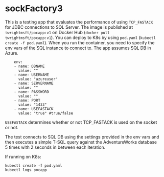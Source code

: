 # sockFactory3

This is a testing app that evaluates the performance of using `TCP_FASTACK` for JDBC connections to SQL Server.
The image is published at `twrightmsft/pocapp:v1` on Docker Hub (`docker pull twrightmsft/pocapp:v1`).
You can deploy to K8s by using `pod.yaml` (`kubectl create -f pod.yaml`).
When you run the container, you need to specify the env vars of the SQL instance to connect to.  The app assumes SQL DB in Azure.
```
    env:
    - name: DBNAME
      value: ""
    - name: USERNAME
      value: "azureuser"
    - name: SERVERNAME
      value: ""
    - name: PASSWORD
      value: ""
    - name: PORT
      value: "1433"
    - name: USEFASTACK
      value: "true" #true/false
```

`USEFASTACK` determines whether or not TCP_FASTACK is used on the socket or not.

The test connects to SQL DB using the settings provided in the env vars and then executes a simple T-SQL query against the AdventureWorks database 5 times with 2 seconds in between each iteration.

If running on K8s:

```
kubectl create -f pod.yaml
kubectl logs pocapp
```